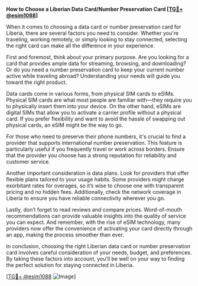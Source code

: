 **How to Choose a Liberian Data Card/Number Preservation Card [[TG💪+ @esim1088](https://t.me/s/esim1088)]**

When it comes to choosing a data card or number preservation card for Liberia, there are several factors you need to consider. Whether you're traveling, working remotely, or simply looking to stay connected, selecting the right card can make all the difference in your experience.

First and foremost, think about your primary purpose. Are you looking for a card that provides ample data for streaming, browsing, and downloading? Or do you need a number preservation card to keep your current number active while traveling abroad? Understanding your needs will guide you toward the right product.

Data cards come in various forms, from physical SIM cards to eSIMs. Physical SIM cards are what most people are familiar with—they require you to physically insert them into your device. On the other hand, eSIMs are digital SIMs that allow you to activate a carrier profile without a physical card. If you prefer flexibility and want to avoid the hassle of swapping out physical cards, an eSIM might be the way to go.

For those who need to preserve their phone numbers, it's crucial to find a provider that supports international number preservation. This feature is particularly useful if you frequently travel or work across borders. Ensure that the provider you choose has a strong reputation for reliability and customer service.

Another important consideration is data plans. Look for providers that offer flexible plans tailored to your usage habits. Some providers might charge exorbitant rates for overages, so it’s wise to choose one with transparent pricing and no hidden fees. Additionally, check the network coverage in Liberia to ensure you have reliable connectivity wherever you go.

Lastly, don’t forget to read reviews and compare prices. Word-of-mouth recommendations can provide valuable insights into the quality of service you can expect. And remember, with the rise of eSIM technology, many providers now offer the convenience of activating your card directly through an app, making the process smoother than ever.

In conclusion, choosing the right Liberian data card or number preservation card involves careful consideration of your needs, budget, and preferences. By taking these factors into account, you’ll be well on your way to finding the perfect solution for staying connected in Liberia.

[[TG💪+ @esim1088](https://t.me/s/esim1088) ![Image](https://i.postimg.cc/Y0z9fWf4/image.png)]